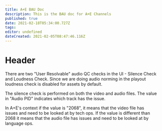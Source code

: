 ```yaml
---
title: A+E BAU Doc
description: This is the BAU doc for A+E Channels
published: true
date: 2021-02-18T05:34:00.727Z
tags: 
editor: undefined
dateCreated: 2021-02-05T08:47:46.116Z
---
```


# Header
There are two "User Resolvable" audio QC checks in the UI - Silence Check and Loudness Check. Since we are doing audio norming in the playout loudness check is disabled for assets by default.

The silence check is performed on both the video and audio files. The value in "Audio PID" indicates which track has the issue.

In A+E's context if the value is "2068", it means that the video file has issues and need to be looked at by tech ops. If the value is different than 2068 it means that the audio file has issues and need to be looked at by language ops.

